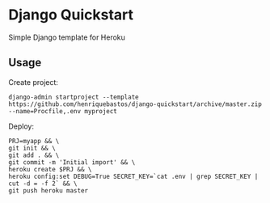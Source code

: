 # Django Quickstart

Simple Django template for Heroku

## Usage

Create project:

```
django-admin startproject --template https://github.com/henriquebastos/django-quickstart/archive/master.zip --name=Procfile,.env myproject
```

Deploy:

```
PRJ=myapp && \
git init && \
git add . && \
git commit -m 'Initial import' && \
heroku create $PRJ && \
heroku config:set DEBUG=True SECRET_KEY=`cat .env | grep SECRET_KEY | cut -d = -f 2` && \
git push heroku master
```
